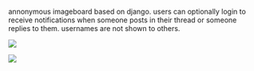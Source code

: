 annonymous imageboard based on django. users can optionally login to receive notifications when someone posts in their thread or someone replies to them. usernames are not shown to others. 

![](http://i.imgur.com/0zxHo7w.jpg)

![](http://i.imgur.com/bIviI88.jpg)